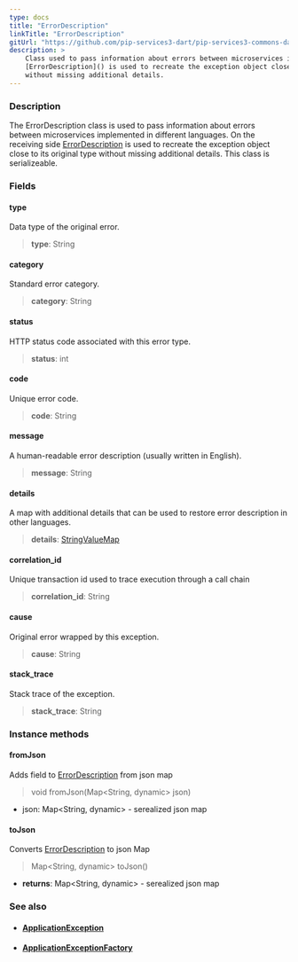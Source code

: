```yaml
---
type: docs
title: "ErrorDescription"
linkTitle: "ErrorDescription"
gitUrl: "https://github.com/pip-services3-dart/pip-services3-commons-dart"
description: >
    Class used to pass information about errors between microservices implemented in different languages. On the receiving side
    [ErrorDescription]() is used to recreate the exception object close to its original type
    without missing additional details.
---
```


### Description

The ErrorDescription class is used to pass information about errors between microservices implemented in different languages. On the receiving side [ErrorDescription]() is used to recreate the exception object close to its original type without missing additional details. This class is serializeable.

### Fields

<span class="hide-title-link">

#### type
Data type of the original error. 
> **type**: String

#### category
Standard error category. 
> **category**: String

#### status
HTTP status code associated with this error type. 
> **status**: int

#### code
Unique error code. 
> **code**: String

#### message
A human-readable error description (usually written in English). 
> **message**: String

#### details
A map with additional details that can be used to restore error description in other languages. 
> **details**: [StringValueMap](../../data/string_value_map)

#### correlation_id
Unique transaction id used to trace execution through a call chain    
> **correlation_id**: String

#### cause
Original error wrapped by this exception.  
> **cause**: String

#### stack_trace
Stack trace of the exception.  
> **stack_trace**: String

</span>

### Instance methods

#### fromJson
Adds field to [ErrorDescription]() from json map

> void fromJson(Map\<String, dynamic\> json)

- json: Map\<String, dynamic\> - serealized json map

#### toJson
Converts [ErrorDescription]() to json Map

> Map\<String, dynamic\> toJson()

- **returns**: Map\<String, dynamic\> - serealized json map




### See also
- #### [ApplicationException](../application_exception)
- #### [ApplicationExceptionFactory](../application_exception_factory)
